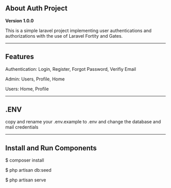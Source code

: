## About Auth Project

**Version 1.0.0** 

This is a simple laravel project implementing user authentications and authorizations with the use of Laravel Fortity and Gates.

---

## Features

Authentication: Login,
                Register, 
                Forgot Password,
                Verifiy Email

Admin:  Users,
        Profile,
        Home

Users:  Home,
        Profile

---

## .ENV

copy and rename your .env.example to .env and change the database and mail credentials

---

## Install and Run Components

$ composer install

$ php artisan db:seed

$ php artisan serve

